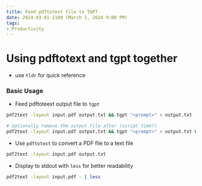 ```yaml
---
title: Feed pdftotext file to TGPT
date: 2024-03-01-2100 (March 1, 2024 9:00 PM)
tags: 
- Productivity
---
```


# Using pdftotext and tgpt together
- use `tldr` for quick reference

### Basic Usage
- Feed pdftoteext output file to `tgpt`
```bash
pdf2text -layout input.pdf output.txt && tgpt "<prompt>" < output.txt

# optionally remove the output file after (script time?)
pdf2text -layout input.pdf output.txt && tgpt "<prompt>" < output.txt && rm output.txt
```

- Use `pdftotext` to convert a PDF file to a text file
```bash
pdf2text -layout input.pdf output.txt
```

- Display to stdout with `less` for better readability
```bash
pdf2text -layout input.pdf - | less
```


